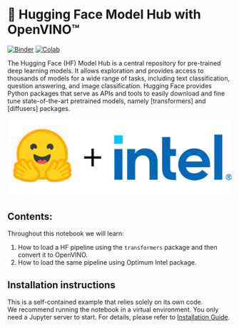 # 🤗 Hugging Face Model Hub with OpenVINO™
[![Binder](https://mybinder.org/badge_logo.svg)](https://mybinder.org/v2/gh/openvinotoolkit/openvino_notebooks/HEAD?filepath=notebooks%2F124-hugging-face-hub%2F124-hugging-face-hub.ipynb)
[![Colab](https://colab.research.google.com/assets/colab-badge.svg)](https://colab.research.google.com/github/openvinotoolkit/openvino_notebooks/blob/main/notebooks/124-hugging-face-hub/124-hugging-face-hub.ipynb)

The Hugging Face (HF) Model Hub is a central repository for pre-trained deep learning models. It allows exploration and provides access to thousands of models for a wide range of tasks, including text classification, question answering, and image classification.
Hugging Face provides Python packages that serve as APIs and tools to easily download and fine tune state-of-the-art pretrained models, namely [transformers] and [diffusers] packages.

![](https://github.com/huggingface/optimum-intel/raw/main/readme_logo.png)

## Contents: 
Throughout this notebook we will learn:
1. How to load a HF pipeline using the `transformers` package and then convert it to OpenVINO.
2. How to load the same pipeline using Optimum Intel package.

## Installation instructions
This is a self-contained example that relies solely on its own code.</br>
We recommend running the notebook in a virtual environment. You only need a Jupyter server to start.
For details, please refer to [Installation Guide](../../README.md).
